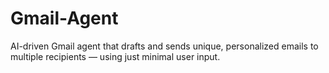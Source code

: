 # Gmail-Agent
 AI-driven Gmail agent that drafts and sends unique, personalized emails to multiple recipients — using just minimal user input.
